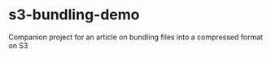 # s3-bundling-demo
Companion project for an article on bundling files into a compressed format on S3
